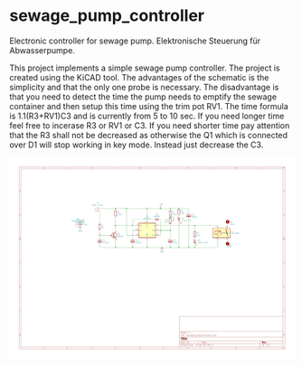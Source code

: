 # sewage_pump_controller
Electronic controller for sewage pump. Elektronische Steuerung für Abwasserpumpe.

This project implements a simple sewage pump controller.
The project is created using the KiCAD tool.
The advantages of the schematic is the simplicity and that the only one probe is necessary.
The disadvantage is that you need to detect the time the pump needs to emptify the sewage container and then setup this time using the trim pot RV1.
The time formula is 1.1(R3+RV1)C3 and is currently from 5 to 10 sec.
If you need longer time feel free to incerase R3 or RV1 or C3.
If you need shorter time pay attention that the R3 shall not be decreased as otherwise the Q1 which is connected over D1 will stop working in key mode.
Instead just decrease the C3. 

![Circuit Diagram](./sewage_pump_controller_sch.png)
